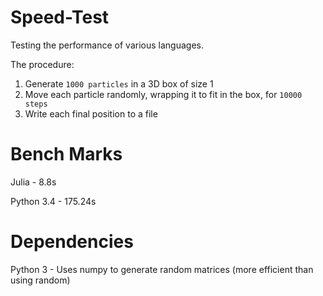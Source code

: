 Speed-Test
==========

Testing the performance of various languages.

The procedure:

1. Generate `1000 particles` in a 3D box of size 1
2. Move each particle randomly, wrapping it to fit in the box, for `10000 steps`
3. Write each final position to a file

Bench Marks
==========

Julia - 8.8s

Python 3.4 - 175.24s

Dependencies
==========

Python 3 - Uses numpy to generate random matrices (more efficient than 
using random)
